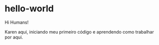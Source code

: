 # hello-world
Hi Humans!

Karen aqui, iniciando meu primeiro código e aprendendo como trabalhar por aqui.
